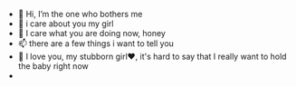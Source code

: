 - 👋 Hi, I’m the one who bothers me
- 👀 i care about you my girl 
- 💞️ I care what you are doing now, honey
- 📫 there are a few things i want to tell you
- 💌 I love you, my stubborn girl♥️, it's hard to say that I really want to hold the baby right now
- 

<!---
dnccp/dnccp is a ✨ special ✨ repository because its `README.md` (this file) appears on your GitHub profile.
You can click the Preview link to take a look at your changes.
--->

